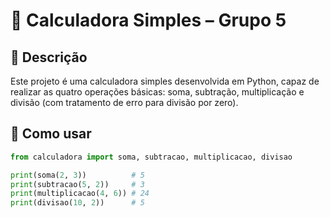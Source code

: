 # 🧮 Calculadora Simples – Grupo 5

## 📌 Descrição
Este projeto é uma calculadora simples desenvolvida em Python, capaz de realizar as quatro operações básicas: soma, subtração, multiplicação e divisão (com tratamento de erro para divisão por zero).

## 🧠 Como usar

```python
from calculadora import soma, subtracao, multiplicacao, divisao

print(soma(2, 3))          # 5
print(subtracao(5, 2))     # 3
print(multiplicacao(4, 6)) # 24
print(divisao(10, 2))      # 5
